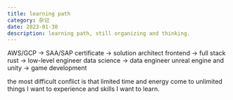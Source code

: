```yaml
---
title: learning path
category: 杂记
date: 2023-01-30
description: learning path, still organizing and thinking.
---
```


AWS/GCP -> SAA/SAP certificate -> solution architect
frontend -> full stack
rust -> low-level engineer
data science -> data engineer
unreal engine and unity -> game development

the most difficult conflict is that limited time and energy come to unlimited things I want to experience and skills I want to learn.
